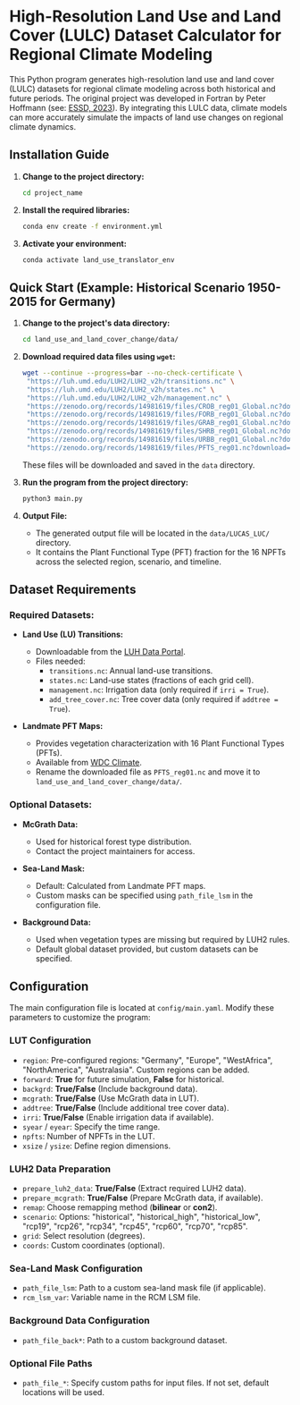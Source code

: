# High-Resolution Land Use and Land Cover (LULC) Dataset Calculator for Regional Climate Modeling

This Python program generates high-resolution land use and land cover (LULC) datasets for regional climate modeling across both historical and future periods. The original project was developed in Fortran by Peter Hoffmann (see: [ESSD, 2023](https://essd.copernicus.org/articles/15/3819/2023/)). By integrating this LULC data, climate models can more accurately simulate the impacts of land use changes on regional climate dynamics.

## Installation Guide

1. **Change to the project directory:**
   
   ```bash
   cd project_name
   ```
   
2. **Install the required libraries:**
   
   ```bash
   conda env create -f environment.yml
   ```

3. **Activate your environment:**
   
   ```bash
   conda activate land_use_translator_env
   ```

## Quick Start (Example: Historical Scenario 1950-2015 for Germany)

1. **Change to the project's data directory:**
   
   ```bash
   cd land_use_and_land_cover_change/data/
   ```
   
2. **Download required data files using `wget`:**
   
   ```bash
   wget --continue --progress=bar --no-check-certificate \
    "https://luh.umd.edu/LUH2/LUH2_v2h/transitions.nc" \
    "https://luh.umd.edu/LUH2/LUH2_v2h/states.nc" \
    "https://luh.umd.edu/LUH2/LUH2_v2h/management.nc" \
    "https://zenodo.org/records/14981619/files/CROB_reg01_Global.nc?download=1" \
    "https://zenodo.org/records/14981619/files/FORB_reg01_Global.nc?download=1" \
    "https://zenodo.org/records/14981619/files/GRAB_reg01_Global.nc?download=1" \
    "https://zenodo.org/records/14981619/files/SHRB_reg01_Global.nc?download=1" \
    "https://zenodo.org/records/14981619/files/URBB_reg01_Global.nc?download=1" \
    "https://zenodo.org/records/14981619/files/PFTS_reg01.nc?download=1"
   ```
   
   These files will be downloaded and saved in the `data` directory.

3. **Run the program from the project directory:**
   
   ```bash
   python3 main.py
   ```
   
4. **Output File:**
   - The generated output file will be located in the `data/LUCAS_LUC/` directory.
   - It contains the Plant Functional Type (PFT) fraction for the 16 NPFTs across the selected region, scenario, and timeline.

## Dataset Requirements

### **Required Datasets:**

- **Land Use (LU) Transitions:**
  - Downloadable from the [LUH Data Portal](https://luh.umd.edu/data.shtml).
  - Files needed:
    - `transitions.nc`: Annual land-use transitions.
    - `states.nc`: Land-use states (fractions of each grid cell).
    - `management.nc`: Irrigation data (only required if `irri = True`).
    - `add_tree_cover.nc`: Tree cover data (only required if `addtree = True`).

- **Landmate PFT Maps:**
  - Provides vegetation characterization with 16 Plant Functional Types (PFTs).
  - Available from [WDC Climate](https://www.wdc-climate.de/ui/entry?acronym=LM_PFT_EUR_v1.1_afts).
  - Rename the downloaded file as `PFTS_reg01.nc` and move it to `land_use_and_land_cover_change/data/`.

### **Optional Datasets:**

- **McGrath Data:**
  - Used for historical forest type distribution.
  - Contact the project maintainers for access.

- **Sea-Land Mask:**
  - Default: Calculated from Landmate PFT maps.
  - Custom masks can be specified using `path_file_lsm` in the configuration file.

- **Background Data:**
  - Used when vegetation types are missing but required by LUH2 rules.
  - Default global dataset provided, but custom datasets can be specified.

## Configuration

The main configuration file is located at `config/main.yaml`. Modify these parameters to customize the program:

### **LUT Configuration**

- `region`: Pre-configured regions: "Germany", "Europe", "WestAfrica", "NorthAmerica", "Australasia". Custom regions can be added.
- `forward`: **True** for future simulation, **False** for historical.
- `backgrd`: **True/False** (Include background data).
- `mcgrath`: **True/False** (Use McGrath data in LUT).
- `addtree`: **True/False** (Include additional tree cover data).
- `irri`: **True/False** (Enable irrigation data if available).
- `syear` / `eyear`: Specify the time range.
- `npfts`: Number of NPFTs in the LUT.
- `xsize` / `ysize`: Define region dimensions.

### **LUH2 Data Preparation**

- `prepare_luh2_data`: **True/False** (Extract required LUH2 data).
- `prepare_mcgrath`: **True/False** (Prepare McGrath data, if available).
- `remap`: Choose remapping method (**bilinear** or **con2**).
- `scenario`: Options: "historical", "historical_high", "historical_low", "rcp19", "rcp26", "rcp34", "rcp45", "rcp60", "rcp70", "rcp85".
- `grid`: Select resolution (degrees).
- `coords`: Custom coordinates (optional).

### **Sea-Land Mask Configuration**

- `path_file_lsm`: Path to a custom sea-land mask file (if applicable).
- `rcm_lsm_var`: Variable name in the RCM LSM file.

### **Background Data Configuration**

- `path_file_back*`: Path to a custom background dataset.

### **Optional File Paths**

- `path_file_*`: Specify custom paths for input files. If not set, default locations will be used.
